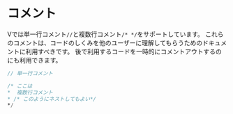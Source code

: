 # コメント

Vでは単一行コメント`//`と複数行コメント`/* */`をサポートしています。
これらのコメントは、コードのしくみを他のユーザーに理解してもらうためのドキュメントに利用すべきです。
後で利用するコードを一時的にコメントアウトするのにも利用できます。

```v
// 単一行コメント

/* ここは
*  複数行コメント
* /* このようにネストしてもよい*/
*/
```
